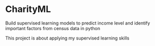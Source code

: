 # CharityML
Build supervised learning models to predict income level and identify important factors from census data in python

This project is about applying my supervised learning skills 
